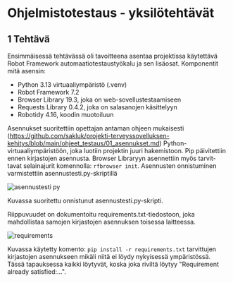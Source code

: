 # Ohjelmistotestaus - yksilötehtävät
## 1	Tehtävä
Ensimmäisessä tehtävässä oli tavoitteena asentaa projektissa käytettävä Robot Framework automaatiotestaustyökalu ja sen lisäosat.
 Komponentit mitä asensin:
-	Python 3.13 virtuaaliympäristö (.venv)
-	Robot Framework 7.2
-	Browser Library 19.3, joka on web-sovellustestaamiseen
-	Requests Library 0.4.2, joka on salasanojen käsittelyyn
-	Robotidy 4.16, koodin muotoiluun

Asennukset suoritettiin opettajan antaman ohjeen mukaisesti (https://github.com/sakluk/projekti-terveyssovelluksen-kehitys/blob/main/ohjeet_testaus/01_asennukset.md)
Python-virtuaaliympäristöön, joka luotiin projektin juuri hakemistoon. Pip päivitettiin ennen kirjastojen asennusta. Browser Libraryyn asennettiin myös tarvit-tavat selainajurit komennolla: `rfbrowser init`. Asennusten onnistuminen varmistettiin asennustesti.py-skriptillä

![asennustesti py](https://github.com/user-attachments/assets/f534bba5-0622-4efb-a997-5c5a8e0ff283)

Kuvassa suoritettu onnistunut asennustesti.py-skripti. 


Riippuvuudet on dokumentoitu requirements.txt-tiedostoon, joka mahdollistaa samojen kirjastojen asennuksen toisessa laitteessa.

![requirements](https://github.com/user-attachments/assets/8cadb625-6e6b-49c3-be85-4c88718f4019)

Kuvassa käytetty komento: `pip install -r requirements.txt` tarvittujen kirjastojen asennukseen mikäli niitä ei löydy nykyisessä ympäristössä. Tässä tapauksessa kaikki löytyvät, koska joka riviltä löytyy "Requirement already satisfied:...".
